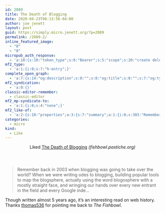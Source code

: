 ```yaml
---
id: 2089
title: The Death of Blogging
date: 2020-04-23T06:13:56-04:00
author: joe jenett
layout: post
guid: https://simply.micro.jenett.org/?p=2089
permalink: /2089-2/
inline_featured_image:
  - "0"
  - "0"
micropub_auth_response:
  - 'a:10:{s:10:"token_type";s:6:"Bearer";s:5:"scope";s:20:"create delete update";s:2:"me";s:32:"https://simply.micro.jenett.org/";s:9:"issued_by";s:59:"https://simply.micro.jenett.org/wp-json/indieauth/1.0/token";s:9:"client_id";s:20:"https://omnibear.com";s:11:"client_name";s:8:"Omnibear";s:11:"client_icon";s:29:"https://omnibear.com/logo.svg";s:9:"issued_at";i:1587568868;s:4:"user";i:1;s:13:"last_accessed";i:1587636348;}'
mf2_type:
  - 'a:1:{i:0;s:7:"h-entry";}'
complete_open_graph:
  - 'a:7:{s:14:"og:description";s:0:"";s:8:"og:title";s:0:"";s:7:"og:type";s:0:"";s:12:"twitter:card";s:7:"summary";s:15:"twitter:creator";s:0:"";s:19:"twitter:description";s:0:"";s:8:"og:image";s:0:"";}'
mf2_syndication:
  - 'a:0:{}'
classic-editor-remember:
  - classic-editor
mf2_mp-syndicate-to:
  - 'a:1:{i:0;s:4:"none";}'
mf2_like-of:
  - 'a:2:{s:10:"properties";a:3:{s:7:"summary";a:1:{i:0;s:303:"Remember back in 2003 when blogging was going to take over the world? When we were writing odes to blogging, building popular tools to map the blogsphere, actually using the word blogosphere with a mostly straight face, and wringing our hands over every new entrant in the field and every Google inde...";}s:4:"name";a:1:{i:0;s:21:"The Death of Blogging";}s:3:"url";a:1:{i:0;s:63:"https://fishbowl.pastiche.org/2015/07/08/the_death_of_blogging/";}}s:4:"type";s:4:"cite";}'
categories:
  - micro
kind:
  - Like
---
```

<div class="entry-reaction"><section class="response u-like-of h-cite"><header><span class="kind-display-text">Liked</span> <a href="https://fishbowl.pastiche.org/2015/07/08/the_death_of_blogging/" class="p-name u-url">The Death of Blogging</a> <em>(<span class="p-publication">fishbowl.pastiche.org</span>)</em></header>
<blockquote class="e-summary">Remember back in 2003 when blogging was going to take over the world? When we were writing odes to blogging, building popular tools to map the blogsphere, actually using the word blogosphere with a mostly straight face, and wringing our hands over every new entrant in the field and every Google inde...</blockquote></section></div>
<div class="entry-content e-content" itemprop="description articleBody">
<p>Though written almost 5 years ago, it’s an interesting read on web history. Thanks <a title="Pinboard: public bookmarks for thomas536" href="https://pinboard.in/u:thomas536">thomas536</a> for pointing me back to <em>The Fishbowl</em>.</p></div>